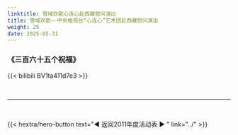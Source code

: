 ```yaml
---
linktitle: 雪域欢歌心连心赴西藏慰问演出
title: 雪域欢歌——中央电视台“心连心”艺术团赴西藏慰问演出
weight: 25
date: 2025-05-31
---
```


### 《三百六十五个祝福》

{{< bilibili BV1ta411d7e3 >}}


<br>
<hr>
<br>

{{< hextra/hero-button text="◀ 返回2011年度活动表 ▶ " link="../" >}}